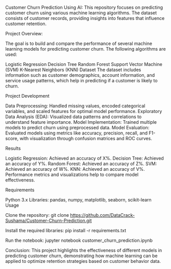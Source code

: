 Customer Churn Prediction Using AI:
This repository focuses on predicting customer churn using various machine learning algorithms. The dataset consists of customer records, providing insights into features that influence customer retention.

Project Overview:

The goal is to build and compare the performance of several machine learning models for predicting customer churn. 
The following algorithms are used:

Logistic Regression
Decision Tree
Random Forest
Support Vector Machine (SVM)
K-Nearest Neighbors (KNN)
Dataset
The dataset includes information such as customer demographics, account information, and service usage patterns, which help in predicting if a customer is likely to churn.

Project Development

Data Preprocessing: Handled missing values, encoded categorical variables, and scaled features for optimal model performance.
Exploratory Data Analysis (EDA): Visualized data patterns and correlations to understand feature importance.
Model Implementation: Trained multiple models to predict churn using preprocessed data.
Model Evaluation: Evaluated models using metrics like accuracy, precision, recall, and F1-score, with visualization through confusion matrices and ROC curves.

Results

Logistic Regression: Achieved an accuracy of X%.
Decision Tree: Achieved an accuracy of Y%.
Random Forest: Achieved an accuracy of Z%.
SVM: Achieved an accuracy of W%.
KNN: Achieved an accuracy of V%.
Performance metrics and visualizations help to compare model effectiveness.

Requirements

Python 3.x
Libraries: pandas, numpy, matplotlib, seaborn, scikit-learn
Usage

Clone the repository:
git clone https://github.com/DataCrack-Sushama/Customer-Churn-Prediction.git

Install the required libraries:
pip install -r requirements.txt

Run the notebook:
jupyter notebook customer_churn_prediction.ipynb

Conclusion:
This project highlights the effectiveness of different models in predicting customer churn, demonstrating how machine learning can be applied to optimize retention strategies based on customer behavior data.
